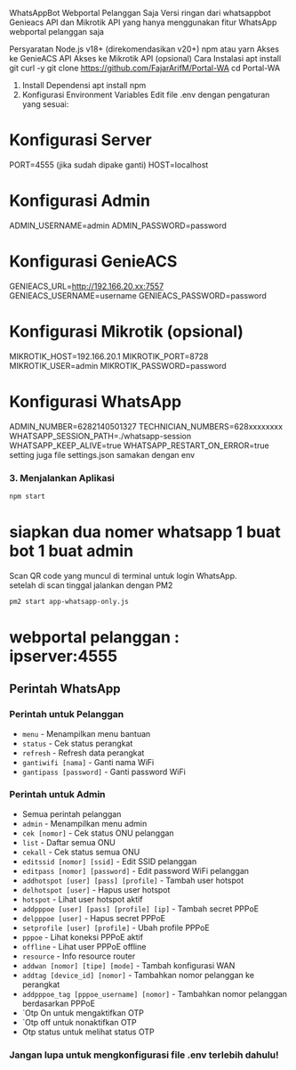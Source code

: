 WhatsAppBot Webportal Pelanggan Saja
Versi ringan dari whatsappbot Genieacs API dan Mikrotik API yang hanya menggunakan fitur WhatsApp webportal pelanggan saja

Persyaratan
Node.js v18+ (direkomendasikan v20+)
npm atau yarn
Akses ke GenieACS API
Akses ke Mikrotik API (opsional)
Cara Instalasi
apt install git curl -y
git clone https://github.com/FajarArifM/Portal-WA
cd Portal-WA
1. Install Dependensi
apt install npm
2. Konfigurasi Environment Variables
Edit file .env dengan pengaturan yang sesuai:

# Konfigurasi Server
PORT=4555 (jika sudah dipake ganti)
HOST=localhost

# Konfigurasi Admin
ADMIN_USERNAME=admin
ADMIN_PASSWORD=password

# Konfigurasi GenieACS
GENIEACS_URL=http://192.166.20.xx:7557
GENIEACS_USERNAME=username
GENIEACS_PASSWORD=password

# Konfigurasi Mikrotik (opsional)
MIKROTIK_HOST=192.166.20.1
MIKROTIK_PORT=8728
MIKROTIK_USER=admin
MIKROTIK_PASSWORD=password

# Konfigurasi WhatsApp
ADMIN_NUMBER=6282140501327
TECHNICIAN_NUMBERS=628xxxxxxxx
WHATSAPP_SESSION_PATH=./whatsapp-session
WHATSAPP_KEEP_ALIVE=true
WHATSAPP_RESTART_ON_ERROR=true
setting juga file settings.json
samakan dengan env

### 3. Menjalankan Aplikasi

```bash
npm start
```
# siapkan dua nomer whatsapp 1 buat bot 1 buat admin
Scan QR code yang muncul di terminal untuk login WhatsApp.<br>
setelah di scan tinggal jalankan dengan PM2
```bash
pm2 start app-whatsapp-only.js
```
# webportal pelanggan : ipserver:4555
## Perintah WhatsApp

### Perintah untuk Pelanggan
- `menu` - Menampilkan menu bantuan
- `status` - Cek status perangkat
- `refresh` - Refresh data perangkat
- `gantiwifi [nama]` - Ganti nama WiFi
- `gantipass [password]` - Ganti password WiFi

### Perintah untuk Admin
- Semua perintah pelanggan
- `admin` - Menampilkan menu admin
- `cek [nomor]` - Cek status ONU pelanggan
- `list` - Daftar semua ONU
- `cekall` - Cek status semua ONU
- `editssid [nomor] [ssid]` - Edit SSID pelanggan
- `editpass [nomor] [password]` - Edit password WiFi pelanggan
- `addhotspot [user] [pass] [profile]` - Tambah user hotspot
- `delhotspot [user]` - Hapus user hotspot
- `hotspot` - Lihat user hotspot aktif
- `addpppoe [user] [pass] [profile] [ip]` - Tambah secret PPPoE
- `delpppoe [user]` - Hapus secret PPPoE
- `setprofile [user] [profile]` - Ubah profile PPPoE
- `pppoe` - Lihat koneksi PPPoE aktif
- `offline` - Lihat user PPPoE offline
- `resource` - Info resource router
- `addwan [nomor] [tipe] [mode]` - Tambah konfigurasi WAN
- `addtag [device_id] [nomor]` - Tambahkan nomor pelanggan ke perangkat
- `addpppoe_tag [pppoe_username] [nomor]` - Tambahkan nomor pelanggan berdasarkan PPPoE
- `Otp On untuk mengaktifkan OTP
- `Otp off untuk nonaktifkan OTP
- Otp status untuk melihat status OTP
### Jangan lupa untuk mengkonfigurasi file .env terlebih dahulu!
